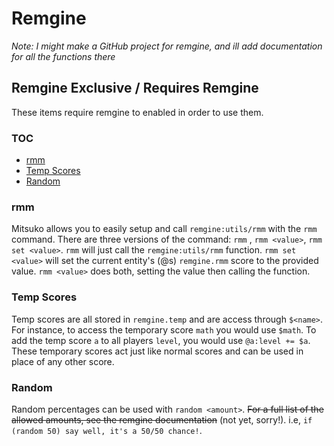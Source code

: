 # Remgine

*Note: I might make a GitHub project for remgine, and ill add documentation for all the functions there*

## Remgine Exclusive / Requires Remgine

These items require remgine to enabled in order to use them.

### TOC

* [rmm](#rmm)
* [Temp Scores](#temp-scores)
* [Random](#random)

### rmm

Mitsuko allows you to easily setup and call `remgine:utils/rmm` with the `rmm` command. There are three versions of the
command: `rmm`
, `rmm <value>`, `rmm set <value>`. `rmm` will just call the `remgine:utils/rmm` function. `rmm set <value>` will set
the current entity's (@s) `remgine.rmm` score to the provided value. `rmm <value>` does both, setting the value then
calling the function.

### Temp Scores

Temp scores are all stored in `remgine.temp` and are access through `$<name>`. For instance, to access the temporary
score `math` you would use `$math`. To add the temp score `a` to all players
`level`, you would use `@a:level += $a`. These temporary scores act just like normal scores and can be used in place of
any other score.

### Random

Random percentages can be used with `random <amount>`. ~~For a full list of the allowed amounts, see the remgine
documentation~~ (not yet, sorry!). i.e, `if (random 50) say well, it's a 50/50 chance!`.